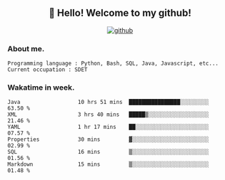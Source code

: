 <h2 align="center">👋 Hello! Welcome to my github! </h2>
<p align="center">
  <a href="https://github.com/usergwen"><img src="https://img.shields.io/badge/GitHub-24292e" alt="github"></a>
</p>

### About me.

```Plain Text
Programming language : Python, Bash, SQL, Java, Javascript, etc...
Current occupation : SDET
```
### Wakatime in week.

<!--START_SECTION:waka-->

```text
Java                  10 hrs 51 mins  ████████████████░░░░░░░░░   63.50 %
XML                   3 hrs 40 mins   █████▒░░░░░░░░░░░░░░░░░░░   21.46 %
YAML                  1 hr 17 mins    ██░░░░░░░░░░░░░░░░░░░░░░░   07.57 %
Properties            30 mins         ▓░░░░░░░░░░░░░░░░░░░░░░░░   02.99 %
SQL                   16 mins         ▒░░░░░░░░░░░░░░░░░░░░░░░░   01.56 %
Markdown              15 mins         ▒░░░░░░░░░░░░░░░░░░░░░░░░   01.48 %
```

<!--END_SECTION:waka-->
